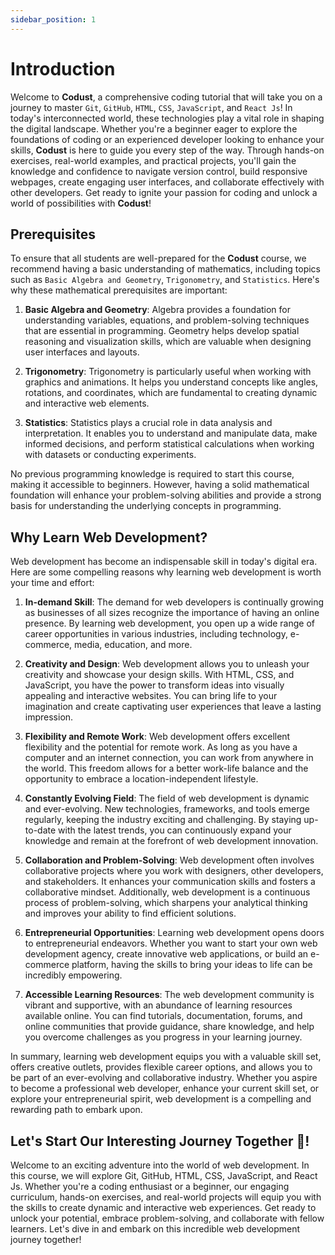 ```yaml
---
sidebar_position: 1
---
```


# Introduction

Welcome to **Codust**, a comprehensive coding tutorial that will take you on a journey to master `Git`, `GitHub`, `HTML`, `CSS`, `JavaScript`, and `React Js`! In today's interconnected world, these technologies play a vital role in shaping the digital landscape. Whether you're a beginner eager to explore the foundations of coding or an experienced developer looking to enhance your skills, **Codust** is here to guide you every step of the way. Through hands-on exercises, real-world examples, and practical projects, you'll gain the knowledge and confidence to navigate version control, build responsive webpages, create engaging user interfaces, and collaborate effectively with other developers. Get ready to ignite your passion for coding and unlock a world of possibilities with **Codust**!

## Prerequisites

To ensure that all students are well-prepared for the **Codust** course, we recommend having a basic understanding of mathematics, including topics such as `Basic Algebra and Geometry`, `Trigonometry`, and `Statistics`. Here's why these mathematical prerequisites are important:

1. **Basic Algebra and Geometry**: Algebra provides a foundation for understanding variables, equations, and problem-solving techniques that are essential in programming. Geometry helps develop spatial reasoning and visualization skills, which are valuable when designing user interfaces and layouts.

2. **Trigonometry**: Trigonometry is particularly useful when working with graphics and animations. It helps you understand concepts like angles, rotations, and coordinates, which are fundamental to creating dynamic and interactive web elements.

3. **Statistics**: Statistics plays a crucial role in data analysis and interpretation. It enables you to understand and manipulate data, make informed decisions, and perform statistical calculations when working with datasets or conducting experiments.

No previous programming knowledge is required to start this course, making it accessible to beginners. However, having a solid mathematical foundation will enhance your problem-solving abilities and provide a strong basis for understanding the underlying concepts in programming.





## Why Learn Web Development?

Web development has become an indispensable skill in today's digital era. Here are some compelling reasons why learning web development is worth your time and effort:

1. **In-demand Skill**: The demand for web developers is continually growing as businesses of all sizes recognize the importance of having an online presence. By learning web development, you open up a wide range of career opportunities in various industries, including technology, e-commerce, media, education, and more.

2. **Creativity and Design**: Web development allows you to unleash your creativity and showcase your design skills. With HTML, CSS, and JavaScript, you have the power to transform ideas into visually appealing and interactive websites. You can bring life to your imagination and create captivating user experiences that leave a lasting impression.

3. **Flexibility and Remote Work**: Web development offers excellent flexibility and the potential for remote work. As long as you have a computer and an internet connection, you can work from anywhere in the world. This freedom allows for a better work-life balance and the opportunity to embrace a location-independent lifestyle.

4. **Constantly Evolving Field**: The field of web development is dynamic and ever-evolving. New technologies, frameworks, and tools emerge regularly, keeping the industry exciting and challenging. By staying up-to-date with the latest trends, you can continuously expand your knowledge and remain at the forefront of web development innovation.

5. **Collaboration and Problem-Solving**: Web development often involves collaborative projects where you work with designers, other developers, and stakeholders. It enhances your communication skills and fosters a collaborative mindset. Additionally, web development is a continuous process of problem-solving, which sharpens your analytical thinking and improves your ability to find efficient solutions.

6. **Entrepreneurial Opportunities**: Learning web development opens doors to entrepreneurial endeavors. Whether you want to start your own web development agency, create innovative web applications, or build an e-commerce platform, having the skills to bring your ideas to life can be incredibly empowering.

7. **Accessible Learning Resources**: The web development community is vibrant and supportive, with an abundance of learning resources available online. You can find tutorials, documentation, forums, and online communities that provide guidance, share knowledge, and help you overcome challenges as you progress in your learning journey.

In summary, learning web development equips you with a valuable skill set, offers creative outlets, provides flexible career options, and allows you to be part of an ever-evolving and collaborative industry. Whether you aspire to become a professional web developer, enhance your current skill set, or explore your entrepreneurial spirit, web development is a compelling and rewarding path to embark upon.

## Let's Start Our Interesting Journey Together 🎉!

Welcome to an exciting adventure into the world of web development. In this course, we will explore Git, GitHub, HTML, CSS, JavaScript, and React Js. Whether you're a coding enthusiast or a beginner, our engaging curriculum, hands-on exercises, and real-world projects will equip you with the skills to create dynamic and interactive web experiences. Get ready to unlock your potential, embrace problem-solving, and collaborate with fellow learners. Let's dive in and embark on this incredible web development journey together!

